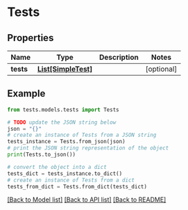 # Tests


## Properties

Name | Type | Description | Notes
------------ | ------------- | ------------- | -------------
**tests** | [**List[SimpleTest]**](SimpleTest.md) |  | [optional] 

## Example

```python
from tests.models.tests import Tests

# TODO update the JSON string below
json = "{}"
# create an instance of Tests from a JSON string
tests_instance = Tests.from_json(json)
# print the JSON string representation of the object
print(Tests.to_json())

# convert the object into a dict
tests_dict = tests_instance.to_dict()
# create an instance of Tests from a dict
tests_from_dict = Tests.from_dict(tests_dict)
```
[[Back to Model list]](../README.md#documentation-for-models) [[Back to API list]](../README.md#documentation-for-api-endpoints) [[Back to README]](../README.md)


